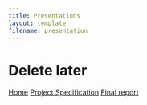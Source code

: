 ```yaml
---
title: Presentations
layout: template
filename: presentation
--- 
```

# Delete later
[Home](index.md)
[Project Specification](projectspecification.md)
[Final report](finalreport.md)